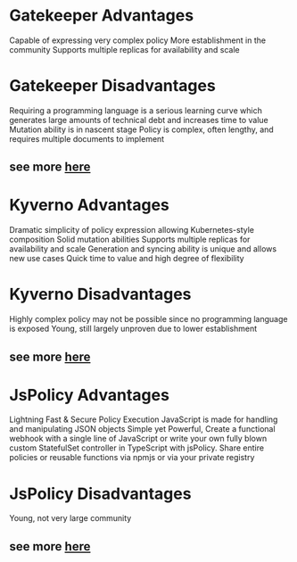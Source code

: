 # Gatekeeper Advantages

Capable of expressing very complex policy
More establishment in the community
Supports multiple replicas for availability and scale

# Gatekeeper Disadvantages

Requiring a programming language is a serious learning curve which generates large amounts of technical debt and increases time to value
Mutation ability is in nascent stage
Policy is complex, often lengthy, and requires multiple documents to implement

## see more [here](opa/readme.md)



# Kyverno Advantages

Dramatic simplicity of policy expression allowing Kubernetes-style composition
Solid mutation abilities
Supports multiple replicas for availability and scale
Generation and syncing ability is unique and allows new use cases
Quick time to value and high degree of flexibility

# Kyverno Disadvantages

Highly complex policy may not be possible since no programming language is exposed
Young, still largely unproven due to lower establishment

## see more [here](kyverno/readme.md)



# JsPolicy Advantages

Lightning Fast & Secure Policy Execution
JavaScript is made for handling and manipulating JSON objects
Simple yet Powerful, Create a functional webhook with a single line of JavaScript or write your own fully blown custom StatefulSet controller in TypeScript with jsPolicy.
Share entire policies or reusable functions via npmjs or via your private registry

# JsPolicy Disadvantages

Young, not very large community

## see more [here](jspolicy/readme.md)
